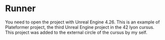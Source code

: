 # Runner
You need to open the project with Unreal Engine 4.26.  This is an example of Plateformer project, the third Unreal Engine project in the 42 lyon cursus.  This project was added to the external circle of the cursus by my self.
